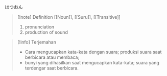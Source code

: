 はつおん
>[!note] Definition
>[[Noun]], [[Suru]], [[Transitive]]
> 1. pronunciation
> 2. production of sound

>[!info] Terjemahan
>- Cara mengucapkan kata-kata dengan suara; produksi suara saat berbicara atau membaca;
>- bunyi yang dihasilkan saat mengucapkan kata-kata; suara yang terdengar saat berbicara.